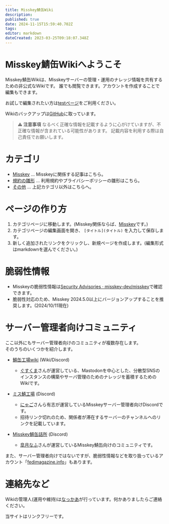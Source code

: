 ```yaml
---
title: Misskey鯖缶Wiki
description: 
published: true
date: 2024-11-15T15:59:40.702Z
tags: 
editor: markdown
dateCreated: 2023-03-25T09:18:07.348Z
---
```


# Misskey鯖缶Wikiへようこそ

Misskey鯖缶Wikiは、Misskeyサーバーの管理・運用のナレッジ情報を共有するための非公式なWikiです。
誰でも閲覧できます。アカウントを作成することで編集もできます。

お試しで編集されたい方は[testページ](/others/test-page)をご利用ください。  

Wikiのバックアップは[GitHub](https://github.com/nakkaa/misskey-doc.7ka.org)に取っています。


> **:warning: 注意事項**
> なるべく正確な情報を記載するように心がけていますが、不正確な情報が含まれている可能性があります。
> 記載内容を利用する際は自己責任でお願いします。

# カテゴリ

- [Misskey](misskey) ... Misskeyに関係する記事はこちら。
- [規約の雛形](terms) ... 利用規約やプライバシーポリシーの雛形はこちら。
- [その他](others) ... 上記カテゴリ以外はこちらへ。

# ページの作り方

1. カテゴリページに移動します。(Misskey関係ならば、[Misskey](misskey)です。)
2. カテゴリページの編集画面を開き、 `[タイトル](タイトル)` を入力して保存します。
3. 新しく追加されたリンクをクリックし、新規ページを作成します。(編集形式はmarkdownを選んでください。)

# 脆弱性情報

- Misskeyの脆弱性情報は[Security Advisories · misskey-dev/misskey](https://github.com/misskey-dev/misskey/security/advisories)で確認できます。  
- 脆弱性対応のため、Misskey 2024.5.0以上にバージョンアップすることを推奨します。(2024/10/11現在)
  
# サーバー管理者向けコミュニティ

ここ以外にもサーバー管理者向けのコミュニティが複数存在します。  
そのうちのいくつかを紹介します。

- [鯖缶工場wiki](https://wiki.sabakan.industries) (Wiki/Discord)
  - [ぐすくま](https://abyss.fun/@guskma)さんが運営している、Mastodonを中心とした、分散型SNSのインスタンスの構築やサーバ管理のためのナレッジを蓄積するためのWikiです。

- [ミス鯖工場](https://misskey.systems/channels/9bul73n598) (Discord)
  - [にゃご](https://summary.ink/@cat)さんら有志が運営しているMisskeyサーバー管理者向けDiscordです。
  - 招待リンク切れのため、関係者が滞在するサーバーのチャンネルへのリンクを記載しています。

- [Misskey鯖缶詰所](https://nijimiss.moe/notes/01HJ17MGD6WMG73YQ2VFXT036Z) (Discord)
  - [皐月なふ](https://nijimiss.moe/@nafu_at)さんが運営しているMisskey鯖缶向けのコミュニティです。

また、サーバー管理者向けではないですが、脆弱性情報などを取り扱っているアカウント「[fedimagazine.info](https://fedimagazine.info/@antenna)」もあります。

# 連絡先など

Wikiの管理人(運用や維持)は[なっかあ](https://misskey.systems/@_nakkaa)が行っています。何かありましたらご連絡ください。  

当サイトはリンクフリーです。
